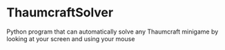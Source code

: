 # ThaumcraftSolver

Python program that can automatically solve any Thaumcraft minigame by looking at your screen and using your mouse 